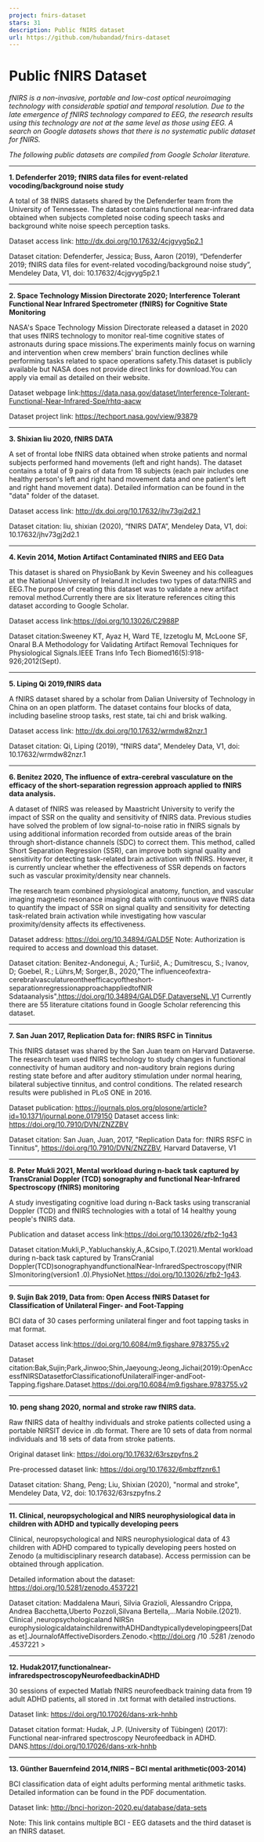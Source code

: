 ```yaml
---
project: fnirs-dataset
stars: 31
description: Public fNIRS dataset
url: https://github.com/hubandad/fnirs-dataset
---
```


Public fNIRS Dataset
====================

_fNIRS is a non-invasive, portable and low-cost optical neuroimaging technology with considerable spatial and temporal resolution. Due to the late emergence of fNIRS technology compared to EEG, the research results using this technology are not at the same level as those using EEG. A search on Google datasets shows that there is no systematic public dataset for fNIRS._

_The following public datasets are compiled from Google Scholar literature._

* * *

**1\. Defenderfer 2019; fNIRS data files for event-related vocoding/background noise study**

A total of 38 fNIRS datasets shared by the Defenderfer team from the University of Tennessee. The dataset contains functional near-infrared data obtained when subjects completed noise coding speech tasks and background white noise speech perception tasks.

Dataset access link: http://dx.doi.org/10.17632/4cjgvyg5p2.1

Dataset citation: Defenderfer, Jessica; Buss, Aaron (2019), “Defenderfer 2019; fNIRS data files for event-related vocoding/background noise study”, Mendeley Data, V1, doi: 10.17632/4cjgvyg5p2.1

* * *

**2\. Space Technology Mission Directorate 2020; Interference Tolerant Functional Near Infrared Spectrometer (fNIRS) for Cognitive State Monitoring**

NASA's Space Technology Mission Directorate released a dataset in 2020 that uses fNIRS technology to monitor real-time cognitive states of astronauts during space missions.The experiments mainly focus on warning and intervention when crew members' brain function declines while performing tasks related to space operations safety.This dataset is publicly available but NASA does not provide direct links for download.You can apply via email as detailed on their website.

Dataset webpage link:https://data.nasa.gov/dataset/Interference-Tolerant-Functional-Near-Infrared-Spe/rhtq-aacw

Dataset project link: https://techport.nasa.gov/view/93879

* * *

**3\. Shixian liu 2020, fNIRS DATA**

A set of frontal lobe fNIRS data obtained when stroke patients and normal subjects performed hand movements (left and right hands). The dataset contains a total of 9 pairs of data from 18 subjects (each pair includes one healthy person's left and right hand movement data and one patient's left and right hand movement data). Detailed information can be found in the "data" folder of the dataset.

Dataset access link: http://dx.doi.org/10.17632/jhv73gj2d2.1

Dataset citation: liu, shixian (2020), “fNIRS DATA”, Mendeley Data, V1, doi: 10.17632/jhv73gj2d2.1

* * *

**4\. Kevin 2014, Motion Artifact Contaminated fNIRS and EEG Data**

This dataset is shared on PhysioBank by Kevin Sweeney and his colleagues at the National University of Ireland.It includes two types of data:fNIRS and EEG.The purpose of creating this dataset was to validate a new artifact removal method.Currently there are six literature references citing this dataset according to Google Scholar.

Dataset access link:https://doi.org/10.13026/C2988P

Dataset citation:Sweeney KT, Ayaz H, Ward TE, Izzetoglu M, McLoone SF, Onaral B.A Methodology for Validating Artifact Removal Techniques for Physiological Signals.IEEE Trans Info Tech Biomed16(5):918-926;2012(Sept).

* * *

**5\. Liping Qi 2019,fNIRS data**

A fNIRS dataset shared by a scholar from Dalian University of Technology in China on an open platform. The dataset contains four blocks of data, including baseline stroop tasks, rest state, tai chi and brisk walking.

Dataset access link: http://dx.doi.org/10.17632/wrmdw82nzr.1

Dataset citation: Qi, Liping (2019), “fNIRS data”, Mendeley Data, V1, doi: 10.17632/wrmdw82nzr.1

* * *

**6\. Benitez 2020, The influence of extra-cerebral vasculature on the efficacy of the short-separation regression approach applied to fNIRS data analysis.**

A dataset of fNIRS was released by Maastricht University to verify the impact of SSR on the quality and sensitivity of fNIRS data. Previous studies have solved the problem of low signal-to-noise ratio in fNIRS signals by using additional information recorded from outside areas of the brain through short-distance channels (SDC) to correct them. This method, called Short Separation Regression (SSR), can improve both signal quality and sensitivity for detecting task-related brain activation with fNIRS. However, it is currently unclear whether the effectiveness of SSR depends on factors such as vascular proximity/density near channels.

The research team combined physiological anatomy, function, and vascular imaging magnetic resonance imaging data with continuous wave fNIRS data to quantify the impact of SSR on signal quality and sensitivity for detecting task-related brain activation while investigating how vascular proximity/density affects its effectiveness.

Dataset address: https://doi.org/10.34894/GALD5F Note: Authorization is required to access and download this dataset.

Dataset citation: Benitez-Andonegui, A.; Turšič, A.; Dumitrescu, S.; Ivanov, D; Goebel, R.; Lührs,M; Sorger,B., 2020,"The influenceofextra-cerebralvasculatureontheefficacyoftheshort-separationregressionapproachappliedtofNIR Sdataanalysis",https://doi.org/10.34894/GALD5F,DataverseNL,V1 Currently there are 55 literature citations found in Google Scholar referencing this dataset.

* * *

**7\. San Juan 2017, Replication Data for: fNIRS RSFC in Tinnitus**

This fNIRS dataset was shared by the San Juan team on Harvard Dataverse. The research team used fNIRS technology to study changes in functional connectivity of human auditory and non-auditory brain regions during resting state before and after auditory stimulation under normal hearing, bilateral subjective tinnitus, and control conditions. The related research results were published in PLoS ONE in 2016.

Dataset publication: https://journals.plos.org/plosone/article?id=10.1371/journal.pone.0179150 Dataset access link: https://doi.org/10.7910/DVN/ZNZZBV

Dataset citation: San Juan, Juan, 2017, "Replication Data for: fNIRS RSFC in Tinnitus", https://doi.org/10.7910/DVN/ZNZZBV, Harvard Dataverse, V1

* * *

**8\. Peter Mukli 2021, Mental workload during n-back task captured by TransCranial Doppler (TCD) sonography and functional Near-Infrared Spectroscopy (fNIRS) monitoring**

A study investigating cognitive load during n-Back tasks using transcranial Doppler (TCD) and fNIRS technologies with a total of 14 healthy young people's fNIRS data.

Publication and dataset access link:https://doi.org/10.13026/zfb2-1g43

Dataset citation:Mukli,P.,Yabluchanskiy,A.,&Csipo,T.(2021).Mental workload during n-back task captured by TransCranial Doppler(TCD)sonographyandfunctionalNear-InfraredSpectroscopy(fNIR S)monitoring(version1 .0).PhysioNet.https://doi.org/10.13026/zfb2-1g43.

* * *

**9\. Sujin Bak 2019, Data from: Open Access fNIRS Dataset for Classification of Unilateral Finger- and Foot-Tapping**

BCI data of 30 cases performing unilateral finger and foot tapping tasks in mat format.

Dataset access link:https://doi.org/10.6084/m9.figshare.9783755.v2

Dataset citation:Bak,Sujin;Park,Jinwoo;Shin,Jaeyoung;Jeong,Jichai(2019):OpenAccessfNIRSDatasetforClassificationofUnilateralFinger-andFoot-Tapping.figshare.Dataset.https://doi.org/10.6084/m9.figshare.9783755.v2

* * *

**10\. peng shang 2020, normal and stroke raw fNIRS data.**

Raw fNIRS data of healthy individuals and stroke patients collected using a portable NIRSIT device in .db format. There are 10 sets of data from normal individuals and 18 sets of data from stroke patients.

Original dataset link: https://doi.org/10.17632/63rszpyfns.2

Pre-processed dataset link: https://doi.org/10.17632/6mbzffznr6.1

Dataset citation: Shang, Peng; Liu, Shixian (2020), "normal and stroke", Mendeley Data, V2, doi: 10.17632/63rszpyfns.2

* * *

**11\. Clinical, neuropsychological and NIRS neurophysiological data in children with ADHD and typically developing peers**

Clinical, neuropsychological and NIRS neurophysiological data of 43 children with ADHD compared to typically developing peers hosted on Zenodo (a multidisciplinary research database). Access permission can be obtained through application.

Detailed information about the dataset: https://doi.org/10.5281/zenodo.4537221

Dataset citation: Maddalena Mauri, Silvia Grazioli, Alessandro Crippa, Andrea Bacchetta,Uberto Pozzoli,Silvana Bertella,...Maria Nobile.(2021). Clinical ,neuropsychologicaland NIRSn europhysiologicaldatainchildrenwithADHDandtypicallydevelopingpeers\[Datas et\].JournalofAffectiveDisorders.Zenodo.<http://doi.org /10 .5281 /zenodo .4537221 >

* * *

**12\. Hudak2017,functionalnear-infraredspectroscopyNeurofeedbackinADHD**

30 sessions of expected Matlab fNIRS neurofeedback training data from 19 adult ADHD patients, all stored in .txt format with detailed instructions.

Dataset link: https://doi.org/10.17026/dans-xrk-hnhb

Dataset citation format: Hudak, J.P. (University of Tübingen) (2017): Functional near-infrared spectroscopy Neurofeedback in ADHD. DANS.https://doi.org/10.17026/dans-xrk-hnhb

* * *

**13\. Günther Bauernfeind 2014,fNIRS – BCI mental arithmetic(003-2014)**

BCI classification data of eight adults performing mental arithmetic tasks. Detailed information can be found in the PDF documentation.

Dataset link: http://bnci-horizon-2020.eu/database/data-sets

Note: This link contains multiple BCI - EEG datasets and the third dataset is an fNIRS dataset.
